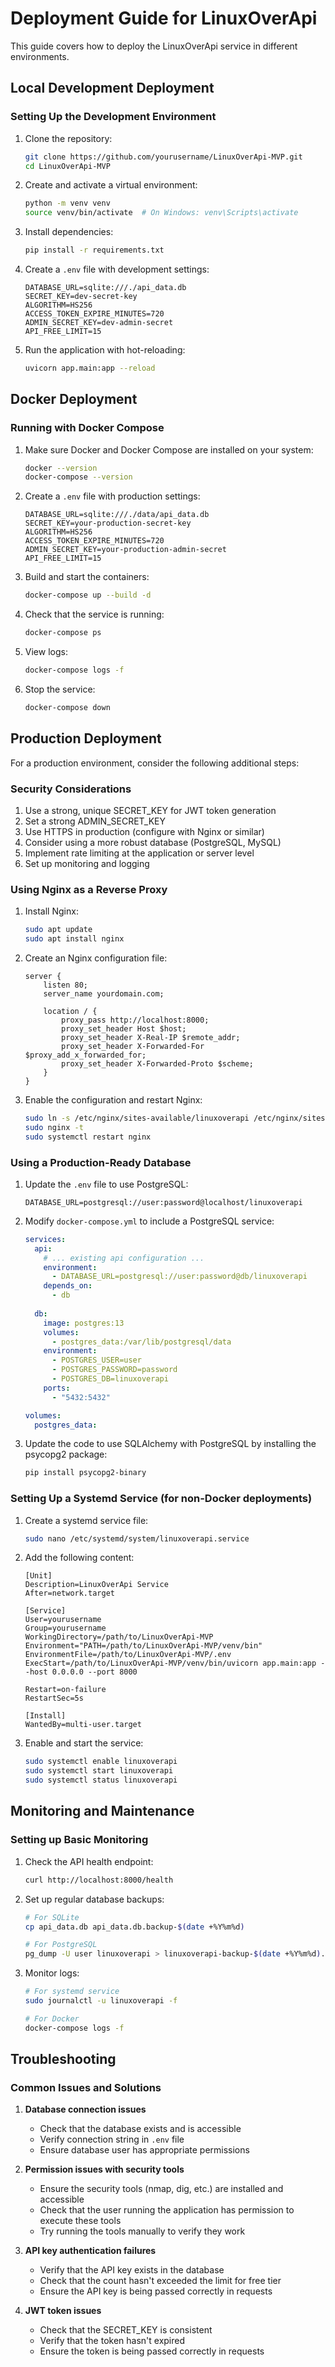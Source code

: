 # Deployment Guide for LinuxOverApi

This guide covers how to deploy the LinuxOverApi service in different environments.

## Local Development Deployment

### Setting Up the Development Environment

1. Clone the repository:
   ```bash
   git clone https://github.com/yourusername/LinuxOverApi-MVP.git
   cd LinuxOverApi-MVP
   ```

2. Create and activate a virtual environment:
   ```bash
   python -m venv venv
   source venv/bin/activate  # On Windows: venv\Scripts\activate
   ```

3. Install dependencies:
   ```bash
   pip install -r requirements.txt
   ```

4. Create a `.env` file with development settings:
   ```
   DATABASE_URL=sqlite:///./api_data.db
   SECRET_KEY=dev-secret-key
   ALGORITHM=HS256
   ACCESS_TOKEN_EXPIRE_MINUTES=720
   ADMIN_SECRET_KEY=dev-admin-secret
   API_FREE_LIMIT=15
   ```

5. Run the application with hot-reloading:
   ```bash
   uvicorn app.main:app --reload
   ```

## Docker Deployment

### Running with Docker Compose

1. Make sure Docker and Docker Compose are installed on your system:
   ```bash
   docker --version
   docker-compose --version
   ```

2. Create a `.env` file with production settings:
   ```
   DATABASE_URL=sqlite:///./data/api_data.db
   SECRET_KEY=your-production-secret-key
   ALGORITHM=HS256
   ACCESS_TOKEN_EXPIRE_MINUTES=720
   ADMIN_SECRET_KEY=your-production-admin-secret
   API_FREE_LIMIT=15
   ```

3. Build and start the containers:
   ```bash
   docker-compose up --build -d
   ```

4. Check that the service is running:
   ```bash
   docker-compose ps
   ```

5. View logs:
   ```bash
   docker-compose logs -f
   ```

6. Stop the service:
   ```bash
   docker-compose down
   ```

## Production Deployment

For a production environment, consider the following additional steps:

### Security Considerations

1. Use a strong, unique SECRET_KEY for JWT token generation
2. Set a strong ADMIN_SECRET_KEY
3. Use HTTPS in production (configure with Nginx or similar)
4. Consider using a more robust database (PostgreSQL, MySQL)
5. Implement rate limiting at the application or server level
6. Set up monitoring and logging

### Using Nginx as a Reverse Proxy

1. Install Nginx:
   ```bash
   sudo apt update
   sudo apt install nginx
   ```

2. Create an Nginx configuration file:
   ```
   server {
       listen 80;
       server_name yourdomain.com;
       
       location / {
           proxy_pass http://localhost:8000;
           proxy_set_header Host $host;
           proxy_set_header X-Real-IP $remote_addr;
           proxy_set_header X-Forwarded-For $proxy_add_x_forwarded_for;
           proxy_set_header X-Forwarded-Proto $scheme;
       }
   }
   ```

3. Enable the configuration and restart Nginx:
   ```bash
   sudo ln -s /etc/nginx/sites-available/linuxoverapi /etc/nginx/sites-enabled/
   sudo nginx -t
   sudo systemctl restart nginx
   ```

### Using a Production-Ready Database

1. Update the `.env` file to use PostgreSQL:
   ```
   DATABASE_URL=postgresql://user:password@localhost/linuxoverapi
   ```

2. Modify `docker-compose.yml` to include a PostgreSQL service:
   ```yaml
   services:
     api:
       # ... existing api configuration ...
       environment:
         - DATABASE_URL=postgresql://user:password@db/linuxoverapi
       depends_on:
         - db
     
     db:
       image: postgres:13
       volumes:
         - postgres_data:/var/lib/postgresql/data
       environment:
         - POSTGRES_USER=user
         - POSTGRES_PASSWORD=password
         - POSTGRES_DB=linuxoverapi
       ports:
         - "5432:5432"
   
   volumes:
     postgres_data:
   ```

3. Update the code to use SQLAlchemy with PostgreSQL by installing the psycopg2 package:
   ```bash
   pip install psycopg2-binary
   ```

### Setting Up a Systemd Service (for non-Docker deployments)

1. Create a systemd service file:
   ```bash
   sudo nano /etc/systemd/system/linuxoverapi.service
   ```

2. Add the following content:
   ```
   [Unit]
   Description=LinuxOverApi Service
   After=network.target
   
   [Service]
   User=yourusername
   Group=yourusername
   WorkingDirectory=/path/to/LinuxOverApi-MVP
   Environment="PATH=/path/to/LinuxOverApi-MVP/venv/bin"
   EnvironmentFile=/path/to/LinuxOverApi-MVP/.env
   ExecStart=/path/to/LinuxOverApi-MVP/venv/bin/uvicorn app.main:app --host 0.0.0.0 --port 8000
   
   Restart=on-failure
   RestartSec=5s
   
   [Install]
   WantedBy=multi-user.target
   ```

3. Enable and start the service:
   ```bash
   sudo systemctl enable linuxoverapi
   sudo systemctl start linuxoverapi
   sudo systemctl status linuxoverapi
   ```

## Monitoring and Maintenance

### Setting up Basic Monitoring

1. Check the API health endpoint:
   ```bash
   curl http://localhost:8000/health
   ```

2. Set up regular database backups:
   ```bash
   # For SQLite
   cp api_data.db api_data.db.backup-$(date +%Y%m%d)
   
   # For PostgreSQL
   pg_dump -U user linuxoverapi > linuxoverapi-backup-$(date +%Y%m%d).sql
   ```

3. Monitor logs:
   ```bash
   # For systemd service
   sudo journalctl -u linuxoverapi -f
   
   # For Docker
   docker-compose logs -f
   ```

## Troubleshooting

### Common Issues and Solutions

1. **Database connection issues**
   - Check that the database exists and is accessible
   - Verify connection string in `.env` file
   - Ensure database user has appropriate permissions

2. **Permission issues with security tools**
   - Ensure the security tools (nmap, dig, etc.) are installed and accessible
   - Check that the user running the application has permission to execute these tools
   - Try running the tools manually to verify they work

3. **API key authentication failures**
   - Verify that the API key exists in the database
   - Check that the count hasn't exceeded the limit for free tier
   - Ensure the API key is being passed correctly in requests

4. **JWT token issues**
   - Check that the SECRET_KEY is consistent
   - Verify that the token hasn't expired
   - Ensure the token is being passed correctly in requests